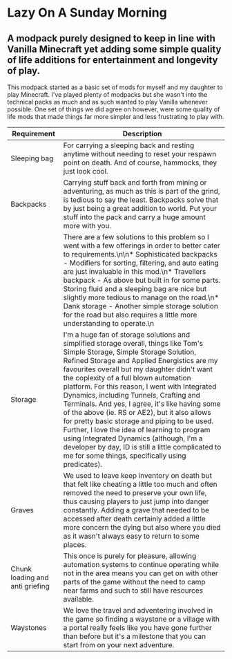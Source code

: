 # Lazy On A Sunday Morning

## A modpack purely designed to keep in line with Vanilla Minecraft yet adding some simple quality of life additions for entertainment and longevity of play.

This modpack started as a basic set of mods for myself and my daughter to play Minecraft. I've played plenty of modpacks but she wasn't into the technical packs as much and as such wanted to play Vanilla whenever possible. One set of things we did agree on however, were some quality of life mods that made things far more simpler and less frustrating to play with.

|Requirement|Description|
|---|---|
|Sleeping bag|For carrying a sleeping back and resting anytime without needing to reset your respawn point on death. And of course, hammocks, they just look cool.|
|Backpacks|Carrying stuff back and forth from mining or adventuring, as much as this is part of the grind, is tedious to say the least. Backpacks solve that by just being a great addition to world. Put your stuff into the pack and carry a huge amount more with you.|
||There are a few solutions to this problem so I went with a few offerings in order to better cater to requirements.\n\n* Sophisticated backpacks - Modifiers for sorting, filtering, and auto eating are just invaluable in this mod.\n* Travellers backpack - As above but built in for some parts. Storing fluid and a sleeping bag are nice but slightly more tedious to manage on the road.\n* Dank storage - Another simple storage solution for the road but also requires a little more understanding to operate.\n|
|Storage|I'm a huge fan of storage solutions and simplified storage overall, things like Tom's Simple Storage, Simple Storage Solution, Refined Storage and Applied Energistics are my favourites overall but my daughter didn't want the coplexity of a full blown automation platform. For this reason, I went with Integrated Dynamics, including Tunnels, Crafting and Terminals. And yes, I agree, it's like having some of the above (ie. RS or AE2), but it also allows for pretty basic storage and piping to be used. Further, I love the idea of learning to program using Integrated Dynamics (although, I'm a developer by day, ID is still a little complicated to me for some things, specifically using predicates).|
|Graves|We used to leave keep inventory on death but that felt like cheating a little too much and often removed the need to preserve your own life, thus causing players to just jump into danger constantly. Adding a grave that needed to be accessed after death certainly added a little more concern the dying but also where you died as it wasn't always easy to return to some places.|
|Chunk loading and anti griefing|This once is purely for pleasure, allowing automation systems to continue operating while not in the area means you can get on with other parts of the game without the need to camp near farms and such to still have resources available.|
|Waystones|We love the travel and adventering involved in the game so finding a waystone or a village with a portal really feels like you have gone further than before but it's a milestone that you can start from on your next adventure.|Beyond the waystones themselves, the waystone mod also adds portals for moving mobs and items around the world without creating crazy contraptions or huge water elevators and things which I find a great positive overall.|

